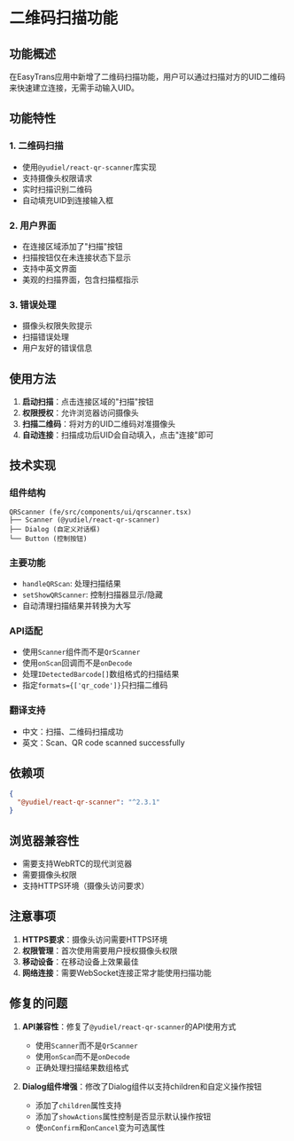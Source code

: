 # 二维码扫描功能

## 功能概述

在EasyTrans应用中新增了二维码扫描功能，用户可以通过扫描对方的UID二维码来快速建立连接，无需手动输入UID。

## 功能特性

### 1. 二维码扫描
- 使用`@yudiel/react-qr-scanner`库实现
- 支持摄像头权限请求
- 实时扫描识别二维码
- 自动填充UID到连接输入框

### 2. 用户界面
- 在连接区域添加了"扫描"按钮
- 扫描按钮仅在未连接状态下显示
- 支持中英文界面
- 美观的扫描界面，包含扫描框指示

### 3. 错误处理
- 摄像头权限失败提示
- 扫描错误处理
- 用户友好的错误信息

## 使用方法

1. **启动扫描**：点击连接区域的"扫描"按钮
2. **权限授权**：允许浏览器访问摄像头
3. **扫描二维码**：将对方的UID二维码对准摄像头
4. **自动连接**：扫描成功后UID会自动填入，点击"连接"即可

## 技术实现

### 组件结构
```
QRScanner (fe/src/components/ui/qrscanner.tsx)
├── Scanner (@yudiel/react-qr-scanner)
├── Dialog (自定义对话框)
└── Button (控制按钮)
```

### 主要功能
- `handleQRScan`: 处理扫描结果
- `setShowQRScanner`: 控制扫描器显示/隐藏
- 自动清理扫描结果并转换为大写

### API适配
- 使用`Scanner`组件而不是`QrScanner`
- 使用`onScan`回调而不是`onDecode`
- 处理`IDetectedBarcode[]`数组格式的扫描结果
- 指定`formats={['qr_code']}`只扫描二维码

### 翻译支持
- 中文：扫描、二维码扫描成功
- 英文：Scan、QR code scanned successfully

## 依赖项

```json
{
  "@yudiel/react-qr-scanner": "^2.3.1"
}
```

## 浏览器兼容性

- 需要支持WebRTC的现代浏览器
- 需要摄像头权限
- 支持HTTPS环境（摄像头访问要求）

## 注意事项

1. **HTTPS要求**：摄像头访问需要HTTPS环境
2. **权限管理**：首次使用需要用户授权摄像头权限
3. **移动设备**：在移动设备上效果最佳
4. **网络连接**：需要WebSocket连接正常才能使用扫描功能

## 修复的问题

1. **API兼容性**：修复了`@yudiel/react-qr-scanner`的API使用方式
   - 使用`Scanner`而不是`QrScanner`
   - 使用`onScan`而不是`onDecode`
   - 正确处理扫描结果数组格式

2. **Dialog组件增强**：修改了Dialog组件以支持children和自定义操作按钮
   - 添加了`children`属性支持
   - 添加了`showActions`属性控制是否显示默认操作按钮
   - 使`onConfirm`和`onCancel`变为可选属性 
